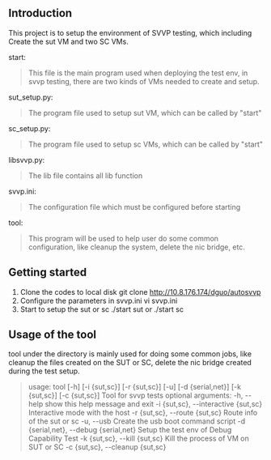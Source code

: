 ## Introduction

This project is to setup the environment of SVVP testing, which including
Create the sut VM and two SC VMs. 
 
 
start:
> This file is the main program used when deploying the test env, in svvp
testing, there are two kinds of VMs needed to create and setup. 


sut_setup.py:
> The program file used to setup sut VM, which can be called by "start"


sc_setup.py:
> The program file used to setup sc VMs, which can be called by "start"


libsvvp.py:
> The lib file contains all lib function


svvp.ini:
> The configuration file which must be configured before starting 


tool:
> This program will be used to help user do some common configuration,
 like cleanup the system, delete the nic bridge, etc.

 
## Getting started
1. Clone the codes to local disk
   git clone http://10.8.176.174/dguo/autosvvp
2. Configure the parameters in svvp.ini
   vi svvp.ini
3. Start to setup the sut or sc
   ./start sut or ./start sc

## Usage of the tool
tool under the directory is mainly used for doing some common jobs, like 
cleanup the files created on the SUT or SC, delete the nic bridge created
during the test setup.

> usage: tool [-h] [-i {sut,sc}] [-r {sut,sc}] [-u] [-d {serial,net}]
            [-k {sut,sc}] [-c {sut,sc}]
Tool for svvp tests
optional arguments:
  -h, --help            show this help message and exit
  -i {sut,sc}, --interactive {sut,sc}
                        Interactive mode with the host
  -r {sut,sc}, --route {sut,sc}
                        Route info of the sut or sc
  -u, --usb             Create the usb boot command script
  -d {serial,net}, --debug {serial,net}
                        Setup the test env of Debug Capability Test
  -k {sut,sc}, --kill {sut,sc}
                        Kill the process of VM on SUT or SC
  -c {sut,sc}, --cleanup {sut,sc}
